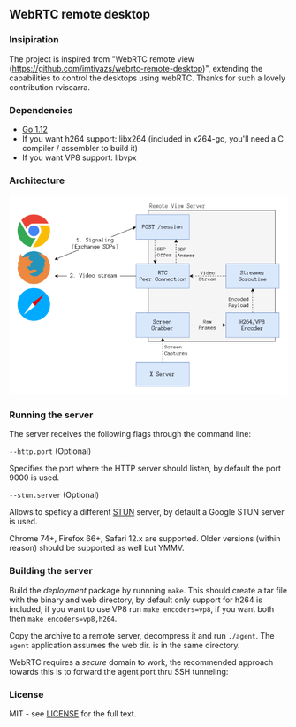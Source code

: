 ## WebRTC remote desktop

### Insipiration

The project is inspired from "WebRTC remote view (https://github.com/imtiyazs/webrtc-remote-desktop)", extending the capabilities to control the desktops using webRTC. Thanks for such a lovely contribution rviscarra.

### Dependencies

- [Go 1.12](https://golang.org/doc/install)
- If you want h264 support: libx264 (included in x264-go, you'll need a C compiler / assembler to build it)
- If you want VP8 support: libvpx

### Architecture

![Architecture](docs/architecture.png)

### Running the server

The server receives the following flags through the command line:

`--http.port` (Optional)

Specifies the port where the HTTP server should listen, by default the port 9000 is used.

`--stun.server` (Optional)

Allows to speficy a different [STUN](https://es.wikipedia.org/wiki/STUN) server, by default a Google STUN server is used.

Chrome 74+, Firefox 66+, Safari 12.x are supported. Older versions (within reason) should be supported as well but YMMV.

### Building the server

Build the _deployment_ package by runnning `make`. This should create a tar file with the
binary and web directory, by default only support for h264 is included, if you want to use VP8 run `make encoders=vp8`, if you want both then `make encoders=vp8,h264`.

Copy the archive to a remote server, decompress it and run `./agent`. The `agent` application assumes the web dir. is in the same directory.

WebRTC requires a _secure_ domain to work, the recommended approach towards this is to forward the agent port thru SSH tunneling:

### License

MIT - see [LICENSE](LICENSE) for the full text.
